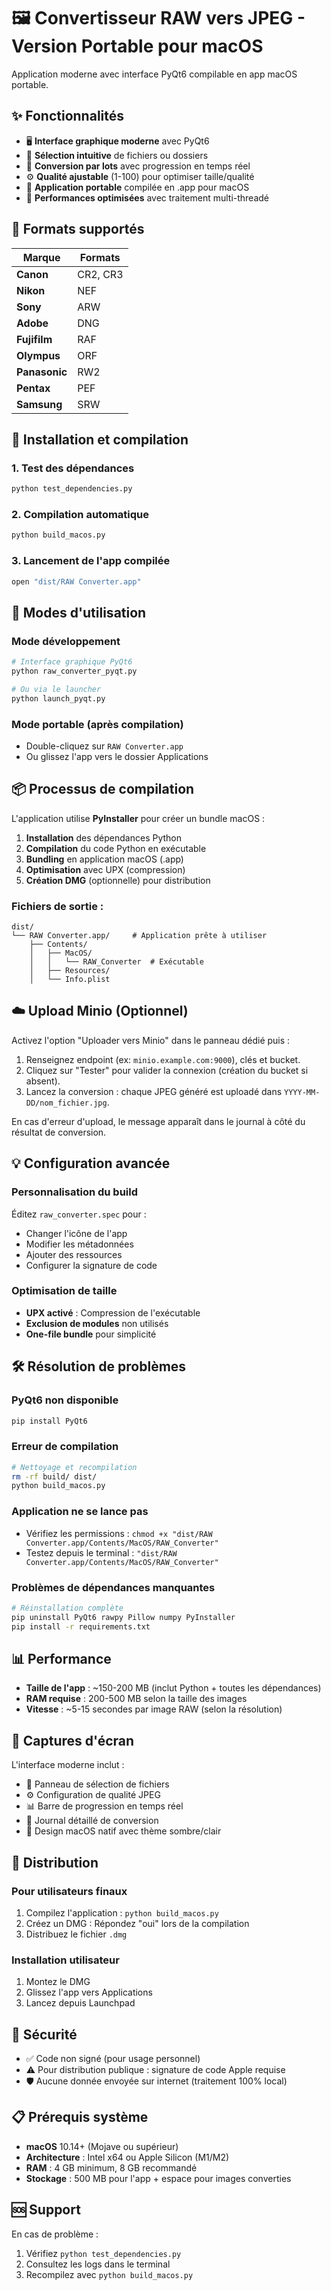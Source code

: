 # 🖼️ Convertisseur RAW vers JPEG - Version Portable pour macOS

Application moderne avec interface PyQt6 compilable en app macOS portable.

## ✨ Fonctionnalités

- 🖥️ **Interface graphique moderne** avec PyQt6
- 📁 **Sélection intuitive** de fichiers ou dossiers
- 🔄 **Conversion par lots** avec progression en temps réel
- ⚙️ **Qualité ajustable** (1-100) pour optimiser taille/qualité
- 📱 **Application portable** compilée en .app pour macOS
- 🚀 **Performances optimisées** avec traitement multi-threadé

## 🎯 Formats supportés

| Marque | Formats |
|--------|---------|
| **Canon** | CR2, CR3 |
| **Nikon** | NEF |
| **Sony** | ARW |
| **Adobe** | DNG |
| **Fujifilm** | RAF |
| **Olympus** | ORF |
| **Panasonic** | RW2 |
| **Pentax** | PEF |
| **Samsung** | SRW |

## 🔧 Installation et compilation

### 1. Test des dépendances
```bash
python test_dependencies.py
```

### 2. Compilation automatique
```bash
python build_macos.py
```

### 3. Lancement de l'app compilée
```bash
open "dist/RAW Converter.app"
```

## 🚀 Modes d'utilisation

### Mode développement
```bash
# Interface graphique PyQt6
python raw_converter_pyqt.py

# Ou via le launcher
python launch_pyqt.py
```

### Mode portable (après compilation)
- Double-cliquez sur `RAW Converter.app`
- Ou glissez l'app vers le dossier Applications

## 📦 Processus de compilation

L'application utilise **PyInstaller** pour créer un bundle macOS :

1. **Installation** des dépendances Python
2. **Compilation** du code Python en exécutable
3. **Bundling** en application macOS (.app)
4. **Optimisation** avec UPX (compression)
5. **Création DMG** (optionnelle) pour distribution

### Fichiers de sortie :
```
dist/
└── RAW Converter.app/     # Application prête à utiliser
    ├── Contents/
    │   ├── MacOS/
    │   │   └── RAW_Converter  # Exécutable
    │   ├── Resources/
    │   └── Info.plist
```

## ☁️ Upload Minio (Optionnel)

Activez l'option "Uploader vers Minio" dans le panneau dédié puis :
1. Renseignez endpoint (ex: `minio.example.com:9000`), clés et bucket.
2. Cliquez sur "Tester" pour valider la connexion (création du bucket si absent).
3. Lancez la conversion : chaque JPEG généré est uploadé dans `YYYY-MM-DD/nom_fichier.jpg`.

En cas d'erreur d'upload, le message apparaît dans le journal à côté du résultat de conversion.

## 💡 Configuration avancée

### Personnalisation du build
Éditez `raw_converter.spec` pour :
- Changer l'icône de l'app
- Modifier les métadonnées
- Ajouter des ressources
- Configurer la signature de code

### Optimisation de taille
- **UPX activé** : Compression de l'exécutable
- **Exclusion de modules** non utilisés
- **One-file bundle** pour simplicité

## 🛠️ Résolution de problèmes

### PyQt6 non disponible
```bash
pip install PyQt6
```

### Erreur de compilation
```bash
# Nettoyage et recompilation
rm -rf build/ dist/
python build_macos.py
```

### Application ne se lance pas
- Vérifiez les permissions : `chmod +x "dist/RAW Converter.app/Contents/MacOS/RAW_Converter"`
- Testez depuis le terminal : `"dist/RAW Converter.app/Contents/MacOS/RAW_Converter"`

### Problèmes de dépendances manquantes
```bash
# Réinstallation complète
pip uninstall PyQt6 rawpy Pillow numpy PyInstaller
pip install -r requirements.txt
```

## 📊 Performance

- **Taille de l'app** : ~150-200 MB (inclut Python + toutes les dépendances)
- **RAM requise** : 200-500 MB selon la taille des images
- **Vitesse** : ~5-15 secondes par image RAW (selon la résolution)

## 🎨 Captures d'écran

L'interface moderne inclut :
- 📁 Panneau de sélection de fichiers
- ⚙️ Configuration de qualité JPEG
- 📊 Barre de progression en temps réel
- 📝 Journal détaillé de conversion
- 🎨 Design macOS natif avec thème sombre/clair

## 📄 Distribution

### Pour utilisateurs finaux
1. Compilez l'application : `python build_macos.py`
2. Créez un DMG : Répondez "oui" lors de la compilation
3. Distribuez le fichier `.dmg`

### Installation utilisateur
1. Montez le DMG
2. Glissez l'app vers Applications
3. Lancez depuis Launchpad

## 🔐 Sécurité

- ✅ Code non signé (pour usage personnel)
- ⚠️ Pour distribution publique : signature de code Apple requise
- 🛡️ Aucune donnée envoyée sur internet (traitement 100% local)

## 📋 Prérequis système

- **macOS** 10.14+ (Mojave ou supérieur)  
- **Architecture** : Intel x64 ou Apple Silicon (M1/M2)
- **RAM** : 4 GB minimum, 8 GB recommandé
- **Stockage** : 500 MB pour l'app + espace pour images converties

## 🆘 Support

En cas de problème :
1. Vérifiez `python test_dependencies.py`
2. Consultez les logs dans le terminal
3. Recompilez avec `python build_macos.py`
